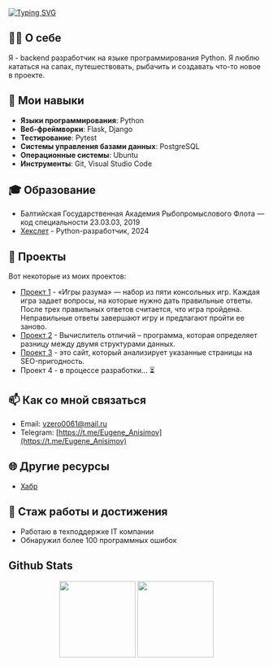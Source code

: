 [![Typing SVG](https://readme-typing-svg.herokuapp.com?color=%2336BCF7&size=35&center=true&vCenter=true&width=950&height=80&lines=Hi+there,+I+am+Anisimov+Eugene+👋)](https://git.io/typing-svg)

## 👩‍💻 О себе

Я - backend разработчик на языке программирования Python. Я люблю кататься на сапах, путешествовать, рыбачить и создавать что-то новое в проекте.

## 🚀 Мои навыки

- **Языки программирования**: Python
- **Веб-фреймворки**: Flask, Django
- **Тестирование**: Pytest
- **Системы управления базами данных**: PostgreSQL
- **Операционные системы**: Ubuntu
- **Инструменты**: Git, Visual Studio Code

## 🎓 Образование

- Балтийская Государственная Академия Рыбопромыслового Флота — код специальности 23.03.03, 2019
- [Хекслет](https://ru.hexlet.io) - Python-разработчик, 2024

## 🔧 Проекты

Вот некоторые из моих проектов:

- [Проект 1](https://github.com/EugeneAnisimov97/python-project-49) - «Игры разума» — набор из пяти консольных игр. Каждая игра задает вопросы, на которые нужно дать правильные ответы. После трех правильных ответов считается, что игра пройдена. Неправильные ответы завершают игру и предлагают пройти ее заново.
- [Проект 2](https://github.com/EugeneAnisimov97/python-project-50) - Вычислитель отличий – программа, которая определяет разницу между двумя структурами данных.
- [Проект 3](https://github.com/EugeneAnisimov97/python-project-83) - это сайт, который анализирует указанные страницы на SEO-пригодность.
- Проект 4 - в процессе разработки... ⏳

## 📫 Как со мной связаться

- Email: vzero0061@mail.ru
- Telegram: [https://t.me/Eugene_Anisimov](https://t.me/Eugene_Anisimov)

## 🌐 Другие ресурсы

- [Хабр](https://habr.com/ru/users/EugeneAnisimov97/)

## 🎉 Стаж работы и достижения

- Работаю в техподдержке IT компании
- Обнаружил более 100 программных ошибок

## Github Stats  
<p align='center'>
   <a href="https://github-readme-stats.vercel.app/api?username=EugeneAnisimov97&show_icons=true&count_private=true"><img
           height=150
           src="https://github-readme-stats.vercel.app/api?username=EugeneAnisimov97&show_icons=true&count_private=true"/></a>
   <a href="https://github.com/EugeneAnisimov97/github-readme-stats"><img height=150
                                                                  src="https://github-readme-stats.vercel.app/api/top-langs/?username=EugeneAnisimov97&layout=compact"/></a>
</p>
